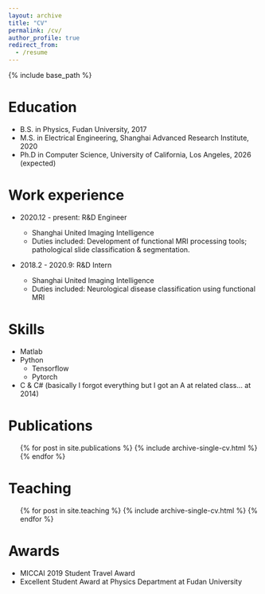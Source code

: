 ```yaml
---
layout: archive
title: "CV"
permalink: /cv/
author_profile: true
redirect_from:
  - /resume
---
```


{% include base_path %}

Education
======
* B.S. in Physics, Fudan University, 2017
* M.S. in Electrical Engineering, Shanghai Advanced Research Institute, 2020
* Ph.D in Computer Science, University of California, Los Angeles, 2026 (expected)

Work experience
======
* 2020.12 - present: R&D Engineer
  * Shanghai United Imaging Intelligence
  * Duties included: Development of functional MRI processing tools; pathological slide classification & segmentation.

* 2018.2 - 2020.9: R&D Intern
  * Shanghai United Imaging Intelligence
  * Duties included: Neurological disease classification using functional MRI
  
Skills
======
* Matlab
* Python
  * Tensorflow
  * Pytorch
* C & C# (basically I forgot everything but I got an A at related class... at 2014)

Publications
======
  <ul>{% for post in site.publications %}
    {% include archive-single-cv.html %}
  {% endfor %}</ul>
  
Teaching
======
  <ul>{% for post in site.teaching %}
    {% include archive-single-cv.html %}
  {% endfor %}</ul>
  
Awards
======
* MICCAI 2019 Student Travel Award
* Excellent Student Award at Physics Department at Fudan University
